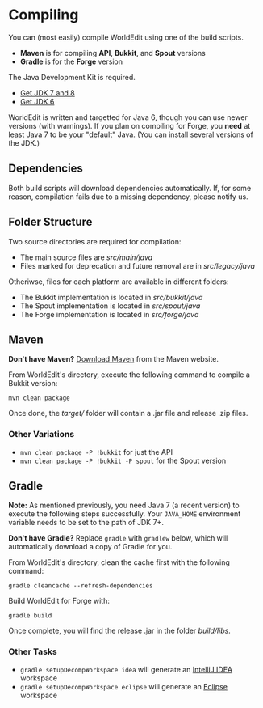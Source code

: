 Compiling
=========

You can (most easily) compile WorldEdit using one of the build scripts.

* **Maven** is for compiling **API**, **Bukkit**, and **Spout** versions
* **Gradle** is for the **Forge** version

The Java Development Kit is required.

* [Get JDK 7 and 8](http://www.oracle.com/technetwork/java/javase/downloads/index-jsp-138363.html)
* [Get JDK 6](http://www.oracle.com/technetwork/java/javasebusiness/downloads/java-archive-downloads-javase6-419409.html)

WorldEdit is written and targetted for Java 6, though you can use newer
versions (with warnings). If you plan on compiling for Forge, you **need**
at least Java 7 to be your "default" Java. (You can install several versions
of the JDK.)

Dependencies
------------

Both build scripts will download dependencies automatically. If, for some
reason, compilation fails due to a missing dependency, please notify us.

Folder Structure
----------------

Two source directories are required for compilation:

* The main source files are *src/main/java*
* Files marked for deprecation and future removal are in *src/legacy/java*

Otheriwse, files for each platform are available in different folders:

* The Bukkit implementation is located in *src/bukkit/java*
* The Spout implementation is located in *src/spout/java*
* The Forge implementation is located in *src/forge/java*

Maven
-----

**Don't have Maven?** [Download Maven](http://maven.apache.org/download.cgi)
from the Maven website.

From WorldEdit's directory, execute the following command to compile a
Bukkit version:

    mvn clean package

Once done, the *target/* folder will contain a .jar file and release .zip
files.

### Other Variations

* `mvn clean package -P !bukkit` for just the API
* `mvn clean package -P !bukkit -P spout` for the Spout version

Gradle
------

**Note:** As mentioned previously, you need Java 7 (a recent version) to
execute the following steps successfully. Your `JAVA_HOME` environment
variable needs to be set to the path of JDK 7+.

**Don't have Gradle?** Replace `gradle` with `gradlew` below, which will
automatically download a copy of Gradle for you.

From WorldEdit's directory, clean the cache first with the following
command:

    gradle cleancache --refresh-dependencies
    
Build WorldEdit for Forge with:

    gradle build

Once complete, you will find the release .jar in the folder *build/libs*.

### Other Tasks

* `gradle setupDecompWorkspace idea` will generate an [IntelliJ IDEA](http://www.jetbrains.com/idea/) workspace
* `gradle setupDecompWorkspace eclipse` will generate an [Eclipse](https://www.eclipse.org/downloads/) workspace
